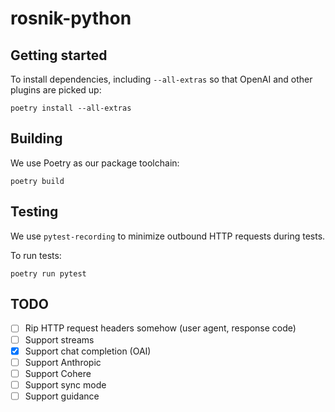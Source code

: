 # rosnik-python

## Getting started

To install dependencies, including `--all-extras` so that OpenAI and other plugins are picked up:

```
poetry install --all-extras
```

## Building

We use Poetry as our package toolchain:

```
poetry build
```

## Testing

We use `pytest-recording` to minimize outbound HTTP requests during tests.

To run tests:

```
poetry run pytest
```


## TODO
- [ ] Rip HTTP request headers somehow (user agent, response code)
- [ ] Support streams
- [x] Support chat completion (OAI)
- [ ] Support Anthropic
- [ ] Support Cohere
- [ ] Support sync mode
- [ ] Support guidance